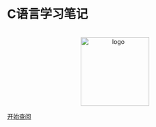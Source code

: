 
<!-- _coverpage.md -->

# <div class="font-title">C语言学习笔记</div>
<br>
<div align="center">
    <img width="160" high='160' src="https://z1.ax1x.com/2023/09/20/pP5rjmj.png" alt="logo">
</div>


[开始查阅](/README.md)